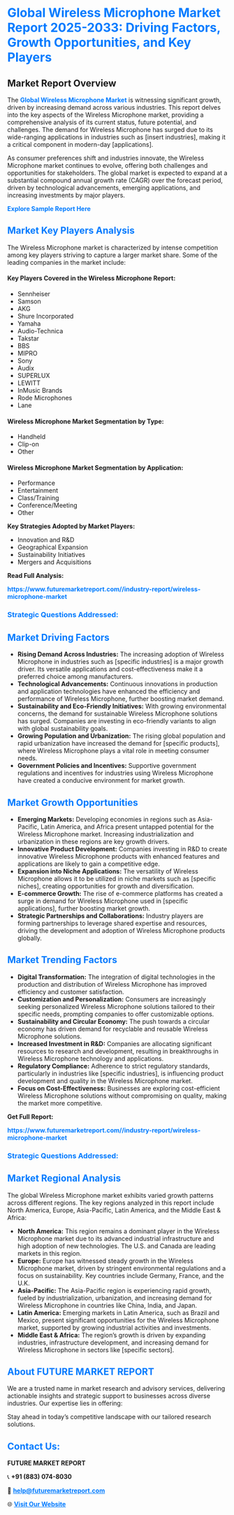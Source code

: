 <h1 style="color: #007BFF;">Global Wireless Microphone Market Report 2025-2033: Driving Factors, Growth Opportunities, and Key Players</h1>

<section id="overview">
<h2>Market Report Overview</h2>
<p>The <a href="https://www.futuremarketreport.com//industry-report/wireless-microphone-market" style="color: #007BFF; text-decoration: none;"><strong>Global Wireless Microphone Market</strong></a> is witnessing significant growth, driven by increasing demand across various industries. This report delves into the key aspects of the Wireless Microphone market, providing a comprehensive analysis of its current status, future potential, and challenges. The demand for Wireless Microphone has surged due to its wide-ranging applications in industries such as [insert industries], making it a critical component in modern-day [applications].</p>
<p>As consumer preferences shift and industries innovate, the Wireless Microphone market continues to evolve, offering both challenges and opportunities for stakeholders. The global market is expected to expand at a substantial compound annual growth rate (CAGR) over the forecast period, driven by technological advancements, emerging applications, and increasing investments by major players.</p>
</section>

<section id="overview">
<p><a href="https://www.futuremarketreport.com//request-sample/reportId=81818" style="color: #007BFF; text-decoration: none;"><strong>Explore Sample Report Here</strong></a></p>
</section>

<section id="key-players">
<h2 style="color: #007BFF;">Market Key Players Analysis</h2>
<p>The Wireless Microphone market is characterized by intense competition among key players striving to capture a larger market share. Some of the leading companies in the market include:</p>
<h4>Key Players Covered in the Wireless Microphone Report:</h4>
<ul><li>Sennheiser</li><li>Samson</li><li>AKG</li><li>Shure Incorporated</li><li>Yamaha</li><li>Audio-Technica</li><li>Takstar</li><li>BBS</li><li>MIPRO</li><li>Sony</li><li>Audix</li><li>SUPERLUX</li><li>LEWITT</li><li>InMusic Brands</li><li>Rode Microphones</li><li>Lane</li></ul>
<h4>Wireless Microphone Market Segmentation by Type:</h4>
<ul><li>Handheld</li><li>Clip-on</li><li>Other</li></ul>

<h4>Wireless Microphone Market Segmentation by Application:</h4>
<ul><li>Performance</li><li>Entertainment</li><li>Class/Training</li><li>Conference/Meeting</li><li>Other</li></ul>
<p><strong>Key Strategies Adopted by Market Players:</strong></p>
<ul>
<li>Innovation and R&D</li>
<li>Geographical Expansion</li>
<li>Sustainability Initiatives</li>
<li>Mergers and Acquisitions</li>
</ul>
</section>

<section>
<p><strong>Read Full Analysis: </strong></p><a href="https://www.futuremarketreport.com//industry-report/wireless-microphone-market" style="color: #007BFF; text-decoration: none;"><strong>https://www.futuremarketreport.com//industry-report/wireless-microphone-market</strong></a>
<h3 style="color: #007BFF;">Strategic Questions Addressed:</h3>
</section>

<section id="driving-factors">
<h2 style="color: #007BFF;">Market Driving Factors</h2>
<ul>
<li><strong>Rising Demand Across Industries:</strong> The increasing adoption of Wireless Microphone in industries such as [specific industries] is a major growth driver. Its versatile applications and cost-effectiveness make it a preferred choice among manufacturers.</li>
<li><strong>Technological Advancements:</strong> Continuous innovations in production and application technologies have enhanced the efficiency and performance of Wireless Microphone, further boosting market demand.</li>
<li><strong>Sustainability and Eco-Friendly Initiatives:</strong> With growing environmental concerns, the demand for sustainable Wireless Microphone solutions has surged. Companies are investing in eco-friendly variants to align with global sustainability goals.</li>
<li><strong>Growing Population and Urbanization:</strong> The rising global population and rapid urbanization have increased the demand for [specific products], where Wireless Microphone plays a vital role in meeting consumer needs.</li>
<li><strong>Government Policies and Incentives:</strong> Supportive government regulations and incentives for industries using Wireless Microphone have created a conducive environment for market growth.</li>
</ul>
</section>

<section id="growth-opportunities">
<h2 style="color: #007BFF;">Market Growth Opportunities</h2>
<ul>
<li><strong>Emerging Markets:</strong> Developing economies in regions such as Asia-Pacific, Latin America, and Africa present untapped potential for the Wireless Microphone market. Increasing industrialization and urbanization in these regions are key growth drivers.</li>
<li><strong>Innovative Product Development:</strong> Companies investing in R&D to create innovative Wireless Microphone products with enhanced features and applications are likely to gain a competitive edge.</li>
<li><strong>Expansion into Niche Applications:</strong> The versatility of Wireless Microphone allows it to be utilized in niche markets such as [specific niches], creating opportunities for growth and diversification.</li>
<li><strong>E-commerce Growth:</strong> The rise of e-commerce platforms has created a surge in demand for Wireless Microphone used in [specific applications], further boosting market growth.</li>
<li><strong>Strategic Partnerships and Collaborations:</strong> Industry players are forming partnerships to leverage shared expertise and resources, driving the development and adoption of Wireless Microphone products globally.</li>
</ul>
</section>

<section id="trending-factors">
<h2 style="color: #007BFF;">Market Trending Factors</h2>
<ul>
<li><strong>Digital Transformation:</strong> The integration of digital technologies in the production and distribution of Wireless Microphone has improved efficiency and customer satisfaction.</li>
<li><strong>Customization and Personalization:</strong> Consumers are increasingly seeking personalized Wireless Microphone solutions tailored to their specific needs, prompting companies to offer customizable options.</li>
<li><strong>Sustainability and Circular Economy:</strong> The push towards a circular economy has driven demand for recyclable and reusable Wireless Microphone solutions.</li>
<li><strong>Increased Investment in R&D:</strong> Companies are allocating significant resources to research and development, resulting in breakthroughs in Wireless Microphone technology and applications.</li>
<li><strong>Regulatory Compliance:</strong> Adherence to strict regulatory standards, particularly in industries like [specific industries], is influencing product development and quality in the Wireless Microphone market.</li>
<li><strong>Focus on Cost-Effectiveness:</strong> Businesses are exploring cost-efficient Wireless Microphone solutions without compromising on quality, making the market more competitive.</li>
</ul>
</section>

<section>
<p><strong>Get Full Report: </strong></p><a href="https://www.futuremarketreport.com//industry-report/wireless-microphone-market" style="color: #007BFF; text-decoration: none;"><strong>https://www.futuremarketreport.com//industry-report/wireless-microphone-market</strong></a>
<h3 style="color: #007BFF;">Strategic Questions Addressed:</h3>
</section>


<section id="regional-analysis">
<h2 style="color: #007BFF;">Market Regional Analysis</h2>
<p>The global Wireless Microphone market exhibits varied growth patterns across different regions. The key regions analyzed in this report include North America, Europe, Asia-Pacific, Latin America, and the Middle East & Africa:</p>
<ul>
<li><strong>North America:</strong> This region remains a dominant player in the Wireless Microphone market due to its advanced industrial infrastructure and high adoption of new technologies. The U.S. and Canada are leading markets in this region.</li>
<li><strong>Europe:</strong> Europe has witnessed steady growth in the Wireless Microphone market, driven by stringent environmental regulations and a focus on sustainability. Key countries include Germany, France, and the U.K.</li>
<li><strong>Asia-Pacific:</strong> The Asia-Pacific region is experiencing rapid growth, fueled by industrialization, urbanization, and increasing demand for Wireless Microphone in countries like China, India, and Japan.</li>
<li><strong>Latin America:</strong> Emerging markets in Latin America, such as Brazil and Mexico, present significant opportunities for the Wireless Microphone market, supported by growing industrial activities and investments.</li>
<li><strong>Middle East & Africa:</strong> The region’s growth is driven by expanding industries, infrastructure development, and increasing demand for Wireless Microphone in sectors like [specific sectors].</li>
</ul>
</section>

<footer>
<h2 style="color: #007BFF;">About FUTURE MARKET REPORT</h2>
<p>We are a trusted name in market research and advisory services, delivering actionable insights and strategic support to businesses across diverse industries. Our expertise lies in offering:</p>

<p>Stay ahead in today’s competitive landscape with our tailored research solutions.</p>

<h2 style="color: #007BFF;">Contact Us:</h2>
<p><strong>FUTURE MARKET REPORT</strong></p>
<p>📞 <strong>+91 (883) 074-8030</strong></p>
<p>📧 <strong><a href="mailto:help@futuremarketreport.com" style="color: #007BFF;">help@futuremarketreport.com</a></strong></p>
<p>🌐 <strong><a href="https://www.futuremarketreport.com/" style="color: #007BFF;">Visit Our Website</a></strong></p>
</footer>